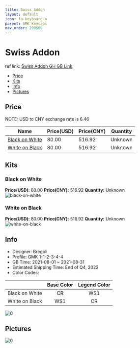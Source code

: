 ```yaml
---
title: Swiss Addon 
layout: default
icon: fa-keyboard-o
parent: GMK Keycaps
nav_order: 290560
---
```


# Swiss Addon 

ref link: [Swiss Addon GH GB Link](https://geekhack.org/index.php?topic=114029.0)

* [Price](#price)
* [Kits](#kits)
* [Info](#info)
* [Pictures](#pictures)

## Price

NOTE: USD to CNY exchange rate is 6.46

| Name          | Price(USD)   |  Price(CNY) | Quantity |
| ------------- | ------------ |  ---------- | -------- |
|[Black on White](#black-on-white)|80.00|516.92|Unknown|
|[White on Black](#white-on-black)|80.00|516.92|Unknown|


## Kits
### Black on White  
**Price(USD):** 80.00	**Price(CNY):** 516.92	**Quantity:** Unknown  
<img src="{{ 'assets/images/gmk-keycaps/Swiss-Addon/kits_pics/black-on-white.jpg' | relative_url }}" alt="black-on-white" class="image featured">

### White on Black  
**Price(USD):** 80.00	**Price(CNY):** 516.92	**Quantity:** Unknown  
<img src="{{ 'assets/images/gmk-keycaps/Swiss-Addon/kits_pics/white-on-black.jpg' | relative_url }}" alt="white-on-black" class="image featured">

## Info
* Designer: Bregoli  
* Profile: GMK 1-1-2-3-4-4  
* GB Time: 2021-08-01 ~ 2021-08-31  
* Estimated Shipping Time: End of Q4, 2022  
* Color Codes:  

| |Base Color     | Legend Color
| :-------------: | :-------------: | :------------:
|Black on White|CR|WS1|
|White on Black|WS1|CR|

<img src="{{ 'assets/images/gmk-keycaps/Swiss-Addon/0.jpg' | relative_url }}" alt="0" class="image featured">

## Pictures  
<img src="{{ 'assets/images/gmk-keycaps/Swiss-Addon/rendering_pics/0.jpg' | relative_url }}" alt="0" class="image featured">
